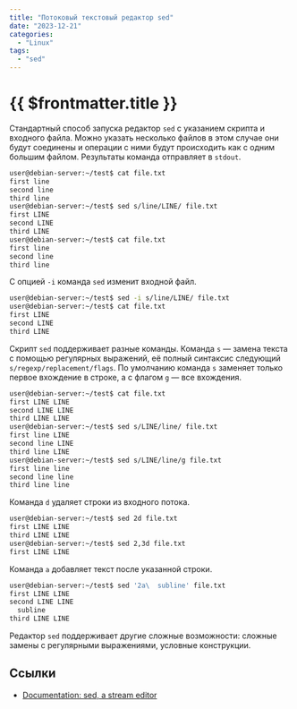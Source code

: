 ```yaml
---
title: "Потоковый текстовый редактор sed"
date: "2023-12-21"
categories:
  - "Linux"
tags:
  - "sed"
---
```


# {{ $frontmatter.title }}

Стандартный способ запуска редактор `sed` с указанием скрипта и входного файла. Можно указать несколько файлов в этом случае они будут соединены и операции с ними будут происходить как с одним большим файлом. Результаты команда отправляет в `stdout`.

```bash
user@debian-server:~/test$ cat file.txt 
first line
second line
third line
user@debian-server:~/test$ sed s/line/LINE/ file.txt 
first LINE
second LINE
third LINE
user@debian-server:~/test$ cat file.txt 
first line
second line
third line
```

С опцией `-i` команда `sed` изменит входной файл.

```bash
user@debian-server:~/test$ sed -i s/line/LINE/ file.txt 
user@debian-server:~/test$ cat file.txt 
first LINE
second LINE
third LINE
```

Скрипт `sed` поддерживает разные команды. Команда `s` — замена текста с помощью регулярных выражений, её полный синтаксис следующий `s/regexp/replacement/flags`. По умолчанию команда `s` заменяет только первое вхождение в строке, а с флагом `g` — все вхождения.

```bash
user@debian-server:~/test$ cat file.txt 
first LINE LINE
second LINE LINE
third LINE LINE
user@debian-server:~/test$ sed s/LINE/line/ file.txt 
first line LINE
second line LINE
third line LINE
user@debian-server:~/test$ sed s/LINE/line/g file.txt 
first line line
second line line
third line line
```

Команда `d` удаляет строки из входного потока.

```bash
user@debian-server:~/test$ sed 2d file.txt 
first LINE LINE
third LINE LINE
user@debian-server:~/test$ sed 2,3d file.txt 
first LINE LINE
```

Команда `a` добавляет текст после указанной строки.

```bash
user@debian-server:~/test$ sed '2a\  subline' file.txt 
first LINE LINE
second LINE LINE
  subline
third LINE LINE
```

Редактор `sed` поддерживает другие сложные возможности: сложные замены с регулярными выражениями, условные конструкции.

## Ссылки

* [Documentation: sed, a stream editor](https://www.gnu.org/software/sed/manual/sed.html#sed-commands-list)